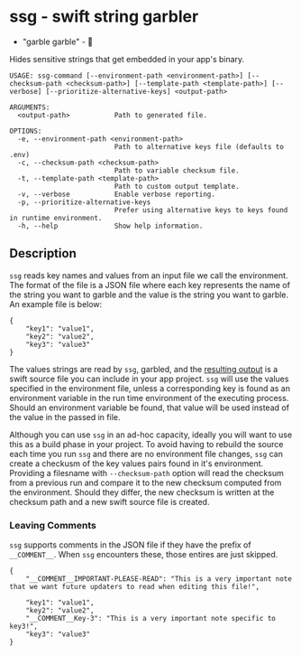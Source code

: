 # ssg - swift string garbler

- "garble garble" - 🦃 

Hides sensitive strings that get embedded in your app's binary.



```
USAGE: ssg-command [--environment-path <environment-path>] [--checksum-path <checksum-path>] [--template-path <template-path>] [--verbose] [--prioritize-alternative-keys] <output-path>

ARGUMENTS:
  <output-path>           Path to generated file.

OPTIONS:
  -e, --environment-path <environment-path>
                          Path to alternative keys file (defaults to .env)
  -c, --checksum-path <checksum-path>
                          Path to variable checksum file.
  -t, --template-path <template-path>
                          Path to custom output template.
  -v, --verbose           Enable verbose reporting.
  -p, --prioritize-alternative-keys
                          Prefer using alternative keys to keys found in runtime environment.
  -h, --help              Show help information.
```

## Description

`ssg` reads key names and values from an input file we call the environment. The format 
of the file is a JSON file where each key represents the name of the string you want to garble 
and the value is the string you want to garble. An example file is below:

```
{
    "key1": "value1",
    "key2": "value2",
    "key3": "value3"
}
```

The values strings are read by `ssg`, garbled, and the [resulting output](https://github.com/NormDoximity/swift-string-garbler/blob/main/Tests/ssgTests/ProjectKeys.swift) is a swift source file you
can include in your app project. `ssg` will use the values specified in the environment file, unless a
corresponding key is found as an environment variable in the run time environment of the executing process.
Should an environment variable be found, that value will be used instead of the value in the passed in 
file.

Although you can use `ssg` in an ad-hoc capacity, ideally you will want to use this as a build phase in 
your project. To avoid having to rebuild the source each time you run `ssg` and there are no environment
file changes, `ssg` can create a checkusm of the key values pairs found in it's environment. Providing 
a filesname with `--checksum-path` option will read the checksum from a previous run and compare it 
to the new checksum computed from the environment. Should they differ, the new checksum is written at 
the checksum path and a new swift source file is created.

### Leaving Comments
`ssg` supports comments in the JSON file if they have the prefix of `__COMMENT__`. When `ssg` encounters these, those entires are just skipped.
```
{
    "__COMMENT__IMPORTANT-PLEASE-READ": "This is a very important note that we want future updaters to read when editing this file!",

    "key1": "value1",
    "key2": "value2",
    "__COMMENT__Key-3": "This is a very important note specific to key3!",
    "key3": "value3"
}
```
